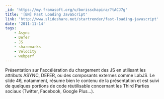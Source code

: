 ```yaml
---
_id: 'https://my.framasoft.org/u/borisschapira/?tACJ7g'
title: '[EN] Fast Loading JavaScript'
link: 'http://www.slideshare.net/startrender/fast-loading-javascript'
date: '2011-11-14'
tags:
    - Async
    - Defer
    - JS
    - sharemarks
    - Velocity
    - webperf
---
```


<div class="markdown"><p>Présentation sur l'accélération du chargement des JS en utilisant les attributs ASYNC, DEFER, ou des composants externes comme LabJS. Le slide 46, notamment, résume bien le contenu de la présentation et est suivi de quelques portions de code réutilisable concernant les Third Parties sociaux (Twitter, Facebook, Google Plus...).
</p></div>
